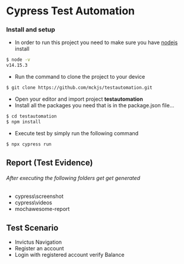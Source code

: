 # Cypress Test Automation
### Install and setup
- In order to run this project you need to make sure you have [nodejs](https://nodejs.org/en/download/) install
```sh
$ node -v
v14.15.3
```
- Run the command to clone the project to your device
```sh
$ git clone https://github.com/mckjs/testautomation.git
``` 
- Open your editor and import project **testautomation**
- Install all the packages you need that is in the package.json file...
```sh
$ cd testautomation
$ npm install 
```
- Execute test by simply run the following command
```sh
$ npx cypress run

```
## Report (Test Evidence)
 ###### After executing the following folders get get generated
 -  cypress\screenshot
 -  cypress\videos
 -  mochawesome-report

## Test Scenario
 -  Invictus Navigation
 -  Register an account
 -  Login with registered account verify Balance

